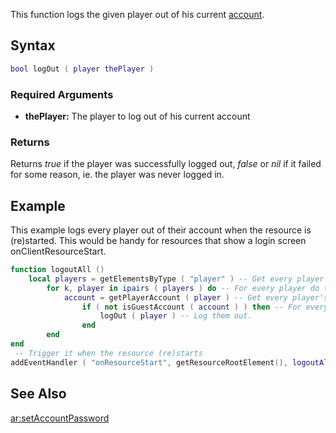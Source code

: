 This function logs the given player out of his current [account](/account.md "wikilink").

Syntax
------

``` lua
bool logOut ( player thePlayer )
```

### Required Arguments

-   **thePlayer:** The player to log out of his current account

### Returns

Returns *true* if the player was successfully logged out, *false* or *nil* if it failed for some reason, ie. the player was never logged in.

Example
-------

This example logs every player out of their account when the resource is (re)started. This would be handy for resources that show a login screen onClientResourceStart.

``` lua
function logoutAll ()
    local players = getElementsByType ( "player" ) -- Get every player
        for k, player in ipairs ( players ) do -- For every player do the following...
            account = getPlayerAccount ( player ) -- Get every player's account
                if ( not isGuestAccount ( account ) ) then -- For every player that's logged in....
                    logOut ( player ) -- Log them out.
                end
        end
end
 -- Trigger it when the resource (re)starts
addEventHandler ( "onResourceStart", getResourceRootElement(), logoutAll )
```

See Also
--------

[ar:setAccountPassword](/ar:setAccountPassword.md "wikilink")

